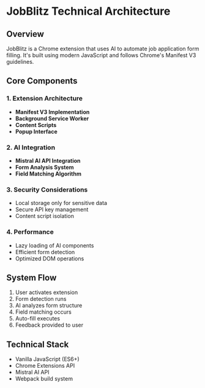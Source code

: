 # JobBlitz Technical Architecture

## Overview
JobBlitz is a Chrome extension that uses AI to automate job application form filling. It's built using modern JavaScript and follows Chrome's Manifest V3 guidelines.

## Core Components

### 1. Extension Architecture
- **Manifest V3 Implementation**
- **Background Service Worker**
- **Content Scripts**
- **Popup Interface**

### 2. AI Integration
- **Mistral AI API Integration**
- **Form Analysis System**
- **Field Matching Algorithm**

### 3. Security Considerations
- Local storage only for sensitive data
- Secure API key management
- Content script isolation

### 4. Performance
- Lazy loading of AI components
- Efficient form detection
- Optimized DOM operations

## System Flow
1. User activates extension
2. Form detection runs
3. AI analyzes form structure
4. Field matching occurs
5. Auto-fill executes
6. Feedback provided to user

## Technical Stack
- Vanilla JavaScript (ES6+)
- Chrome Extensions API
- Mistral AI API
- Webpack build system
